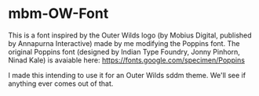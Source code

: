 # mbm-OW-Font
This is a font inspired by the Outer Wilds logo (by Mobius Digital, published by Annapurna Interactive) made by me modifying the Poppins font.
The original Poppins font (designed by Indian Type Foundry, Jonny Pinhorn, Ninad Kale) is avaiable here: https://fonts.google.com/specimen/Poppins


I made this intending to use it for an Outer Wilds sddm theme. We'll see if anything ever comes out of that.
